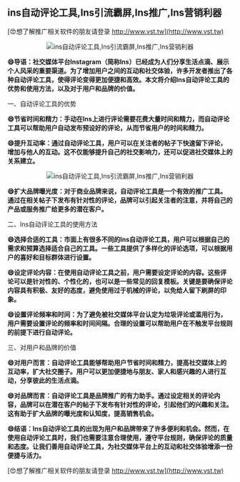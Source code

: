 ## **ins自动评论工具,Ins引流霸屏,Ins推广,Ins营销利器**

[😍想了解推广相关软件的朋友请登录 http://www.vst.tw](http://www.vst.tw)

 <center><img src="https://vst.tw/MP4/tuiguang/png/5.png" alt="ins自动评论工具,Ins引流霸屏,Ins推广,Ins营销利器"></center>

**😄导语：社交媒体平台Instagram（简称Ins）已经成为人们分享生活点滴、展示个人风采的重要渠道。为了增加用户之间的互动和社交体验，许多开发者推出了各种自动评论工具，使得评论变得更加便捷和高效。本文将介绍Ins自动评论工具的优势和使用方法，以及对于用户和品牌的价值。**

一、自动评论工具的优势

**😄节省时间和精力：手动在Ins上进行评论需要花费大量时间和精力，而自动评论工具可以帮助用户自动发布预设好的评论，从而节省用户的时间和精力。**

**😄提升互动率：通过自动评论工具，用户可以在关注者的帖子下快速留下评论，增加与他人的互动。这不仅能够提升自己的社交影响力，还可以促进社交媒体上的关系建立。**

 <center><img src="https://vst.tw/MP4/tuiguang/png/7.png" alt="ins自动评论工具,Ins引流霸屏,Ins推广,Ins营销利器"></center>

**😄扩大品牌曝光度：对于商业品牌来说，自动评论工具是一个有效的推广工具。通过在相关帖子下发布有针对性的评论，品牌可以引起关注者的注意，并将自己的产品或服务推广给更多的潜在客户。**

二、Ins自动评论工具的使用方法

**😄选择合适的工具：市面上有很多不同的Ins自动评论工具，用户可以根据自己的需求和预算选择适合自己的工具。一些工具提供了多样化的评论选项，可以根据用户的喜好和目标群体进行设置。**

**😄设定评论内容：在使用自动评论工具之前，用户需要设定评论的内容。这些评论可以是针对性的、个性化的，也可以是一些常见的回复模板。关键是要确保评论内容具有积极、友好的态度，避免使用过于机械的评论，以免给人留下刷屏的印象。**

**😄设置评论频率和时间：为了避免被社交媒体平台认定为垃圾评论或滥用行为，用户需要设置评论的频率和时间间隔。合理的设置可以帮助用户在不触发平台规则的前提下进行自动评论。**

三、对用户和品牌的价值

**😄对用户而言：自动评论工具能够帮助用户节省时间和精力，提高社交媒体上的互动率，扩大社交圈子。用户可以更加便捷地与朋友、家人和感兴趣的人进行互动，分享彼此的生活点滴。**

**😄对品牌而言：自动评论工具是品牌推广的有力助手。通过设定相关的评论内容，品牌可以在潜在客户的帖子下发布有针对性的评论，引起他们的兴趣和关注。这有助于扩大品牌的曝光度和认知度，提高销售机会。**

**😄结语：Ins自动评论工具的出现为用户和品牌带来了许多便利和机会。然而，在使用自动评论工具时，我们也需要注意合理使用，遵守平台规则，确保评论的质量和态度。让我们善用自动评论工具，为社交媒体平台上的互动和社交体验增添一份便捷与活力。**

[😍想了解推广相关软件的朋友请登录 http://www.vst.tw](http://www.vst.tw)



